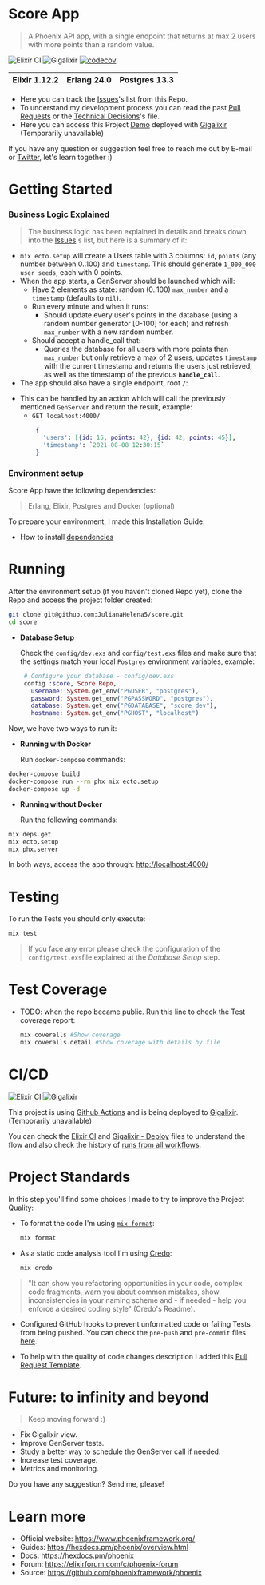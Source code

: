 # Score App

>A Phoenix API app, with a single endpoint that returns at max 2 users with more points than a random value.

![Elixir CI](https://github.com/JulianaHelena5/score/actions/workflows/elixir.yml/badge.svg)
![Gigalixir](https://github.com/JulianaHelena5/score/actions/workflows/gigalixir.yml/badge.svg)
[![codecov](https://codecov.io/gh/JulianaHelena5/score/branch/main/graph/badge.svg?token=YP11O6PKON)](https://codecov.io/gh/JulianaHelena5/score)

|Elixir 1.12.2   |  Erlang 24.0  | Postgres 13.3  |
|---|---|---|

* Here you can track the [Issues](https://github.com/JulianaHelena5/score/issues)'s list from this Repo.
* To understand my development process you can read the past [Pull Requests](https://github.com/JulianaHelena5/score/pulls?q=is%3Apr+is%3Aclosed) or the [Technical Decisions](documentation/TECHNICAL_DECISIONS.md)'s  file.
* Here you can access this Project [Demo](https://score.gigalixirapp.com/) deployed with [Gigalixir](https://www.gigalixir.com/) (Temporarily unavailable)

If you have any question or suggestion feel free to reach me out by E-mail or [Twitter](https://twitter.com/_julianahelena), let's learn together :)

# Getting Started
### Business Logic Explained

> The business logic has been explained in details and breaks down into the [Issues](https://github.com/JulianaHelena5/score/issues)'s list, but here is a summary of it:
 - `mix ecto.setup` will create a Users table with 3 columns: `id`, `points` (any number between 0..100) and `timestamp`. This should generate `1_000_000 user seeds`, each with 0 points.
 - When the app starts, a GenServer should be launched which will:
   * Have 2 elements as state: random (0..100) `max_number` and a `timestamp` (defaults to `nil`).
   * Run every minute and when it runs:
     * Should update every user's points in the database (using a random number generator [0-100] for each) and refresh `max_number` with a new random number.
   * Should accept a handle_call that:
     * Queries the database for all users with more points than `max_number` but only retrieve a max of 2 users, updates `timestamp` with the current timestamp and returns the users just retrieved, as well as the timestamp of the previous **`handle_call`**.
  - The app should also have a single endpoint, root `/`:
   * This can be handled by an action which will call the previously mentioned `GenServer` and return the result, example:
     * `GET localhost:4000/`
        ```elixir
         {
           'users': [{id: 15, points: 42}, {id: 42, points: 45}],
           'timestamp': `2021-08-08 12:30:15`
         }
        ```
### Environment setup

Score App have the following dependencies:

> Erlang, Elixir, Postgres and Docker (optional)

To prepare your environment, I made this Installation Guide:

 - How to install [dependencies](documentation/INSTALLATION.md)

# Running

After the environment setup (if you haven't cloned Repo yet), clone the Repo and access the project folder created:
  ```bash
  git clone git@github.com:JulianaHelena5/score.git
  cd score
  ```
  * **Database Setup**

    Check the `config/dev.exs` and `config/test.exs` files and make sure that the settings match your local `Postgres` environment variables, example:

     ```elixir
      # Configure your database - config/dev.exs
      config :score, Score.Repo,
        username: System.get_env("PGUSER", "postgres"),
        password: System.get_env("PGPASSWORD", "postgres"),
        database: System.get_env("PGDATABASE", "score_dev"),
        hostname: System.get_env("PGHOST", "localhost")
     ```

  Now, we have two ways to run it:
   * **Running with Docker**

     Run `docker-compose` commands:

   ```bash
   docker-compose build
   docker-compose run --rm phx mix ecto.setup
   docker-compose up -d
   ```

   * **Running without Docker**

     Run the following commands:

   ```bash
   mix deps.get
   mix ecto.setup
   mix phx.server
   ```
   In both ways, access the app through: [http://localhost:4000/](http://localhost:4000/)
# Testing
To run the Tests you should only execute:

   ```bash
   mix test
   ```
> If you face any error please check the configuration of the `config/test.exs`file explained at the *Database Setup* step.
# Test Coverage

- TODO: when the repo became public.
Run this line to check the Test coverage report:
   ```elixir
   mix coveralls #Show coverage
   mix coveralls.detail #Show coverage with details by file
   ```

# CI/CD
![Elixir CI](https://github.com/JulianaHelena5/score/actions/workflows/elixir.yml/badge.svg)
![Gigalixir](https://github.com/JulianaHelena5/score/actions/workflows/gigalixir.yml/badge.svg)

This project is using [Github Actions](https://docs.github.com/en/actions/learn-github-actions/introduction-to-github-actions) and is being deployed to [Gigalixir](https://score.gigalixirapp.com/). (Temporarily unavailable)

You can check the [Elixir CI](https://github.com/JulianaHelena5/score/blob/main/.github/workflows/elixir.yml) and [Gigalixir - Deploy](https://github.com/JulianaHelena5/score/blob/main/.github/workflows/gigalixir.yml) files to understand the flow and also check the history of [runs from all workflows](https://github.com/JulianaHelena5/score/actions).

# Project Standards

In this step you'll find some choices I made to try to improve the Project Quality:

* To format the code I'm using [`mix format`](https://hexdocs.pm/mix/master/Mix.Tasks.Format.html):

   ```elixir
   mix format
   ```
* As a static code analysis tool I'm using [Credo](https://github.com/rrrene/credo):

   ```elixir
   mix credo
   ```
> "It can show you refactoring opportunities in your code, complex code fragments, warn you about common mistakes, show inconsistencies in your naming scheme and - if needed - help you enforce a desired coding style" (Credo's Readme).

* Configured GitHub hooks to prevent unformatted code or failing Tests from being pushed. You can check the `pre-push` and `pre-commit` files [here](https://github.com/JulianaHelena5/score/tree/main/.githooks).

* To help with the quality of code changes description I added this [Pull Request Template](https://github.com/JulianaHelena5/score/blob/main/.github/pull_request_template.md).

# Future: to infinity and beyond

> Keep moving forward :)

- Fix Gigalixir view.
- Improve GenServer tests.
- Study a better way to schedule the GenServer call if needed.
- Increase test coverage.
- Metrics and monitoring.

Do you have any suggestion? Send me, please!

# Learn more
- Official website: https://www.phoenixframework.org/
- Guides: https://hexdocs.pm/phoenix/overview.html
- Docs: https://hexdocs.pm/phoenix
- Forum: https://elixirforum.com/c/phoenix-forum
- Source: https://github.com/phoenixframework/phoenix
